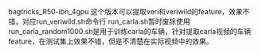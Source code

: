 bagtricks_R50-ibn_4gpu 这个版本可以提取veri和veriwild的feature，效果不错，对应run_veriwild.sh命令行
run_carla.sh暂时废除使用
run_carla_random1000.sh是用于训练carla的车辆，针对提取carla视频的车辆feature，在测试集上效果不错，但是不清楚在实际视频中的效果。